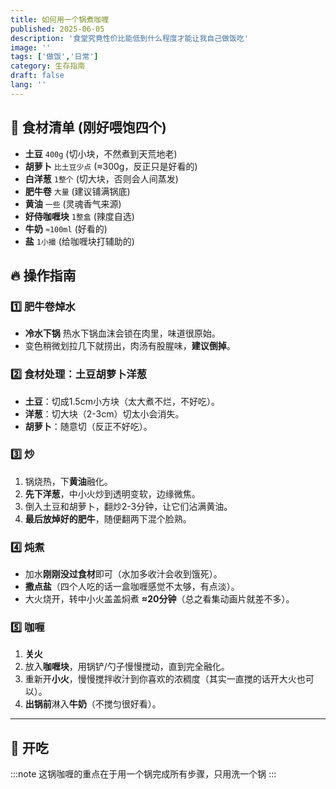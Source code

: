 ```yaml
---
title: 如何用一个锅煮咖喱
published: 2025-06-05
description: '食堂究竟性价比能低到什么程度才能让我自己做饭吃'
image: '' 
tags: ['做饭','日常']
category: 生存指南
draft: false
lang: ''
---
```


## 🥔 食材清单 (刚好喂饱四个)
*   **土豆** `400g` (切小块，不然煮到天荒地老)
*   **胡萝卜** `比土豆少点` (≈300g，反正只是好看的)
*   **白洋葱** `1整个` (切大块，否则会人间蒸发)
*   **肥牛卷** `大量` (建议铺满锅底)
*   **黄油** `一些` (灵魂香气来源)
*   **好侍咖喱块** `1整盒` (辣度自选)
*   **牛奶** `≈100ml` (好看的)
*   **盐** `1小撮` (给咖喱块打辅助的)

## 🔥 操作指南

### 1️⃣ **肥牛卷焯水**
*   **冷水下锅** 热水下锅血沫会锁在肉里，味道很原始。
*   变色稍微划拉几下就捞出，肉汤有股腥味，**建议倒掉**。

### 2️⃣ **食材处理：土豆胡萝卜洋葱**
*   **土豆**：切成1.5cm小方块（太大煮不烂，不好吃）。
*   **洋葱**：切大块（2-3cm）切太小会消失。
*   **胡萝卜**：随意切（反正不好吃）。

### 3️⃣ **炒**
1.  锅烧热，下**黄油**融化。
2.  **先下洋葱**，中小火炒到透明变软，边缘微焦。
3.  倒入土豆和胡萝卜，翻炒2-3分钟，让它们沾满黄油。
4.  **最后放焯好的肥牛**，随便翻两下混个脸熟。

### 4️⃣ **炖煮**
*   加水**刚刚没过食材**即可（水加多收汁会收到饿死）。
*   **撒点盐**（四个人吃的话一盒咖喱感觉不太够，有点淡）。
*   大火烧开，转中小火盖盖焖煮 **≈20分钟**（总之看集动画片就差不多）。

### 5️⃣ **咖喱**
1.  **关火**
2.  放入**咖喱块**，用锅铲/勺子慢慢搅动，直到完全融化。
3.  重新开**小火**，慢慢搅拌收汁到你喜欢的浓稠度（其实一直搅的话开大火也可以）。
4.  **出锅前**淋入**牛奶**（不搅匀很好看）。

---

## 🍛 开吃

:::note
这锅咖喱的重点在于用一个锅完成所有步骤，只用洗一个锅
:::